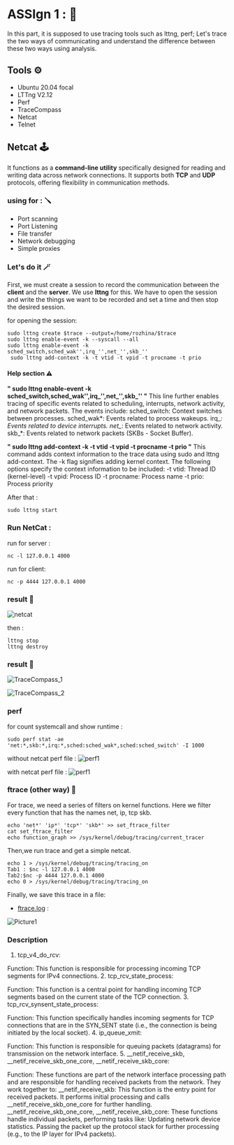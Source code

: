 # ASSIgn 1 : 🥇
In this part, it is supposed to use tracing tools such as lttng, perf; Let's trace the two ways of communicating and understand the difference between these two ways using analysis.

## Tools ⚙
- Ubuntu 20.04 focal
- LTTng V2.12
- Perf
- TraceCompass
- Netcat
- Telnet

## Netcat 🕹️
It functions as a **command-line utility** specifically designed for reading and writing data across network connections. It supports both **TCP** and **UDP** protocols, offering flexibility in communication methods.

### using for : 🪛
- Port scanning
- Port Listening
- File transfer
- Network debugging
- Simple proxies

 ### Let's do it 🪄
 First, we must create a session to record the communication between the **client** and the **server**.
We use **lttng** for this.
We have to open the session and write the things we want to be recorded and set a time and then stop the desired session.

for opening the session:
```
sudo lttng create $trace --output=/home/rozhina/$trace
sudo lttng enable-event -k --syscall --all
sudo lttng enable-event -k sched_switch,sched_wak'',irq_'',net_'',skb_''
 sudo lttng add-context -k -t vtid -t vpid -t procname -t prio
```
#### Help section ⚠️
**" sudo lttng enable-event -k sched_switch,sched_wak'',irq_'',net_'',skb_'' "**
This line further enables tracing of specific events related to scheduling, interrupts, network activity, and network packets.
The events include:
sched_switch: Context switches between processes.
sched_wak*: Events related to process wakeups.
irq_*: Events related to device interrupts.
net_*: Events related to network activity.
skb_*: Events related to network packets (SKBs - Socket Buffer).

**" sudo lttng add-context -k -t vtid -t vpid -t procname -t prio "**
This command adds context information to the trace data using sudo and lttng add-context.
The -k flag signifies adding kernel context.
The following options specify the context information to be included:
-t vtid: Thread ID (kernel-level)
-t vpid: Process ID
-t procname: Process name
-t prio: Process priority

After that :
```
sudo lttng start
```
### Run NetCat :

run for server :
```
nc -l 127.0.0.1 4000
```

run for client:

```
nc -p 4444 127.0.0.1 4000
```
### result 🎥

![netcat](https://github.com/Rozh-Zizigoloo/linux-tracing/blob/main/assignment%201/SRC/Screenshot%202024-02-28%20095508.png)

then :

```
lttng stop
lttng destroy
```
### result 🎥
![TraceCompass_1](https://github.com/Rozh-Zizigoloo/linux-tracing/assets/156912661/754dc275-cae1-4210-ad6f-446c062f4066)

![TraceCompass_2](https://github.com/Rozh-Zizigoloo/linux-tracing/assets/156912661/248bea0d-923a-4328-b96a-0c7992179571)

### perf
for count systemcall and show runtime :

```
sudo perf stat -ae 'net:*,skb:*,irq:*,sched:sched_wak*,sched:sched_switch' -I 1000
```
without netcat perf file :
![perf1](https://github.com/Rozh-Zizigoloo/linux-tracing/blob/main/assignment%201/SRC/Screenshot%202024-02-28%20093526.png)

with netcat perf file :
![perf1](https://github.com/Rozh-Zizigoloo/linux-tracing/blob/main/assignment%201/SRC/Screenshot%202024-02-28%20093305.png)

### ftrace (other way) 🔧
For trace, we need a series of filters on kernel functions. Here we filter every function that has the names net, ip, tcp skb.
```
echo 'net*' 'ip*' 'tcp*' 'skb*' >> set_ftrace_filter
cat set_ftrace_filter
echo function_graph >> /sys/kernel/debug/tracing/current_tracer
```
Then,we run trace and get a simple netcat.
```
echo 1 > /sys/kernel/debug/tracing/tracing_on
Tab1 : $nc -l 127.0.0.1 4000
Tab2:$nc -p 4444 127.0.0.1 4000
echo 0 > /sys/kernel/debug/tracing/tracing_on
```
Finally, we save this trace in a file:

- [ftrace.log](https://github.com/Rozh-Zizigoloo/Linux-Kernel-Tracing-in-Docker-Network/blob/main/src/perf_simple.txt) :

![Picture1](https://github.com/Rozh-Zizigoloo/linux-tracing/blob/main/assignment%201/SRC/Screenshot%202024-02-28%20100706.png)

### Description
1. tcp_v4_do_rcv:

Function: This function is responsible for processing incoming TCP segments for IPv4 connections.
2. tcp_rcv_state_process:

Function: This function is a central point for handling incoming TCP segments based on the current state of the TCP connection.
3. tcp_rcv_synsent_state_process:

Function: This function specifically handles incoming segments for TCP connections that are in the SYN_SENT state (i.e., the connection is being initiated by the local socket).
4. ip_queue_xmit:

Function: This function is responsible for queuing packets (datagrams) for transmission on the network interface.
5. __netif_receive_skb, __netif_receive_skb_one_core, __netif_receive_skb_core:

Function: These functions are part of the network interface processing path and are responsible for handling received packets from the network. They work together to:
__netif_receive_skb: This function is the entry point for received packets. It performs initial processing and calls __netif_receive_skb_one_core for further handling.
__netif_receive_skb_one_core, __netif_receive_skb_core: These functions handle individual packets, performing tasks like:
Updating network device statistics.
Passing the packet up the protocol stack for further processing (e.g., to the IP layer for IPv4 packets).
